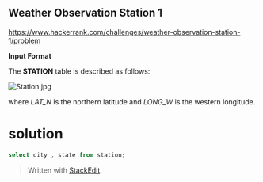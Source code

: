 ## Weather Observation Station 1
https://www.hackerrank.com/challenges/weather-observation-station-1/problem

**Input Format**

The  **STATION**  table is described as follows:

![](https://s3.amazonaws.com/hr-challenge-images/9336/1449345840-5f0a551030-Station.jpg "Station.jpg")

where  _LAT_N_  is the northern latitude and  _LONG_W_  is the western longitude.

# solution
```sql
select city , state from station;
```


> Written with [StackEdit](https://stackedit.io/).
